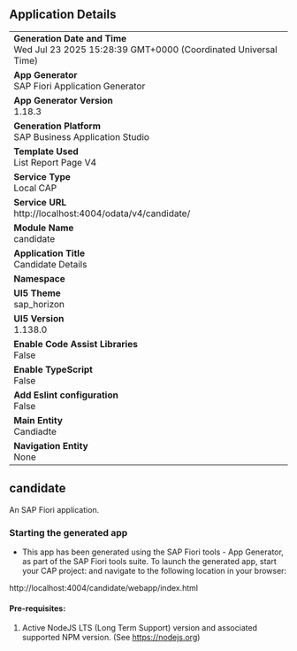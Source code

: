## Application Details
|               |
| ------------- |
|**Generation Date and Time**<br>Wed Jul 23 2025 15:28:39 GMT+0000 (Coordinated Universal Time)|
|**App Generator**<br>SAP Fiori Application Generator|
|**App Generator Version**<br>1.18.3|
|**Generation Platform**<br>SAP Business Application Studio|
|**Template Used**<br>List Report Page V4|
|**Service Type**<br>Local CAP|
|**Service URL**<br>http://localhost:4004/odata/v4/candidate/|
|**Module Name**<br>candidate|
|**Application Title**<br>Candidate Details|
|**Namespace**<br>|
|**UI5 Theme**<br>sap_horizon|
|**UI5 Version**<br>1.138.0|
|**Enable Code Assist Libraries**<br>False|
|**Enable TypeScript**<br>False|
|**Add Eslint configuration**<br>False|
|**Main Entity**<br>Candiadte|
|**Navigation Entity**<br>None|

## candidate

An SAP Fiori application.

### Starting the generated app

-   This app has been generated using the SAP Fiori tools - App Generator, as part of the SAP Fiori tools suite.  To launch the generated app, start your CAP project:  and navigate to the following location in your browser:

http://localhost:4004/candidate/webapp/index.html

#### Pre-requisites:

1. Active NodeJS LTS (Long Term Support) version and associated supported NPM version.  (See https://nodejs.org)


